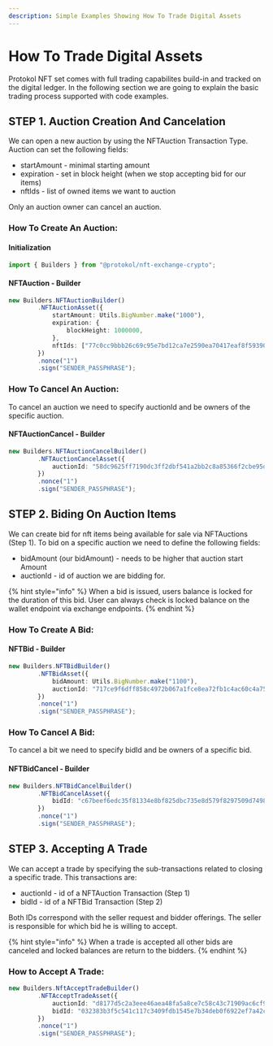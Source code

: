 ```yaml
---
description: Simple Examples Showing How To Trade Digital Assets
---
```


# How To Trade Digital Assets

Protokol NFT set comes with full trading capabilites build-in and tracked on the digital ledger. In the following section we are going to explain the basic trading process supported with code examples. 

## STEP 1. Auction Creation And Cancelation

We can open a new auction by using the NFTAuction Transaction Type. Auction can set the following fields:

* startAmount - minimal starting amount
* expiration - set in block height \(when we stop accepting bid for our items\)
* nftIds - list of owned items we want to auction

Only an auction owner can cancel an auction.

### How To Create An Auction:

#### Initialization

```typescript
import { Builders } from "@protokol/nft-exchange-crypto";
```

#### NFTAuction - Builder

```typescript
new Builders.NFTAuctionBuilder()
        .NFTAuctionAsset({
            startAmount: Utils.BigNumber.make("1000"),
            expiration: {
                blockHeight: 1000000,
            },
            nftIds: ["77c0cc9bbb26c69c95e7bd12ca7e2590ea70417eaf8f593905fd30b440ec8458"],
        })
        .nonce("1")
        .sign("SENDER_PASSPHRASE");
```

### How To Cancel An Auction:

To cancel an auction we need to specify auctionId and be owners of the specific auction.

#### NFTAuctionCancel - Builder

```typescript
new Builders.NFTAuctionCancelBuilder()
        .NFTAuctionCancelAsset({
            auctionId: "58dc9625ff7190dc3ff2dbf541a2bb2c8a85366f2cbe95d21ec9b8970f41d086",
        })
        .nonce("1")
        .sign("SENDER_PASSPHRASE");

```

## STEP 2. Biding On Auction Items

We can create bid for nft items being available for sale via NFTAuctions \(Step 1\). To bid on a specific auction we need to define the following fields:

* bidAmount \(our bidAmount\) - needs to be higher that auction start Amount
* auctionId - id of auction we are bidding for.

{% hint style="info" %}
When a bid is issued, users balance is locked for the duration of this bid. User can always check is locked balance on the wallet endpoint via exchange endpoints. 
{% endhint %}

### How To Create A Bid:

#### NFTBid - Builder

```typescript
new Builders.NFTBidBuilder()
        .NFTBidAsset({
            bidAmount: Utils.BigNumber.make("1100"),
            auctionId: "717ce9f6dff858c4972b067a1fce8ea72fb1c4ac60c4a75cc8e9993dbbe7541a",
        })
        .nonce("1")
        .sign("SENDER_PASSPHRASE");
```

### How To Cancel A Bid:

To cancel a bit we need to specify bidId and be owners of a specific bid.

#### NFTBidCancel - Builder

```typescript
new Builders.NFTBidCancelBuilder()
        .NFTBidCancelAsset({
            bidId: "c67beef6edc35f81334e8bf825dbc735e8d579f8297509d74980756b9b9ff8fe",
        })
        .nonce("1")
        .sign("SENDER_PASSPHRASE");
```

## STEP 3. Accepting A Trade

We can accept a trade by specifying the sub-transactions related to closing a specific trade. This transactions are:

* auctionId - id of a NFTAuction Transaction \(Step 1\)
* bidId - id of a NFTBid Transaction \(Step 2\)

Both IDs correspond with the seller request and bidder offerings. The seller is responsible for which bid he is willing to accept. 

{% hint style="info" %}
When a trade is accepted all other bids are canceled and locked balances are return to the bidders.
{% endhint %}

### How to Accept A Trade:

```typescript
new Builders.NftAcceptTradeBuilder()
        .NFTAcceptTradeAsset({
            auctionId: "d8177d5c2a3eee46aea48fa5a8ce7c58c43c71909ac6cf9568e11065dc1f544a",
            bidId: "032383b3f5c541c117c3409fdb1545e7b34deb0f6922ef7a42c40867d24402d8",
        })
        .nonce("1")
        .sign("SENDER_PASSPHRASE");
```

